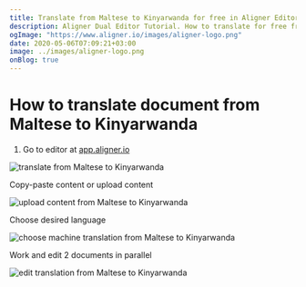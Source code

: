 ```yaml
---
title: Translate from Maltese to Kinyarwanda for free in Aligner Editor
description: Aligner Dual Editor Tutorial. How to translate for free from Maltese to Kinyarwanda. Aligner is multilingual document management platform. 
ogImage: "https://www.aligner.io/images/aligner-logo.png"
date: 2020-05-06T07:09:21+03:00
image: ../images/aligner-logo.png
onBlog: true
---
```


# How to translate document from Maltese to Kinyarwanda

1. Go to editor at [app.aligner.io](https://app.aligner.io "Aligner App web page")

![translate from Maltese to Kinyarwanda](../aligner-blank-editor.png "translate from Maltese to Kinyarwanda")

Copy-paste content or upload content

![upload content from Maltese to Kinyarwanda](../aligner-uploaded-document.png "upload content from Maltese to Kinyarwanda")

Choose desired language

![choose machine translation from Maltese to Kinyarwanda](../aligner-language-dropdown.png "choose machine translation from Maltese to Kinyarwanda")

Work and edit 2 documents in parallel

![edit translation from Maltese to Kinyarwanda](../aligner-double-sitded-editor.png "edit translation from Maltese to Kinyarwanda")

